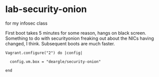 # lab-security-onion
for my infosec class

First boot takes 5 minutes for some reason, hangs on black screen.
Something to do with securityonion freaking out about the NICs having
changed, I think. Subsequent boots are much faster.

```
Vagrant.configure("2") do |config|

  config.vm.box = "deargle/security-onion"
 
end 
```
